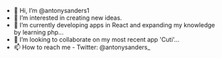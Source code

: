 - 👋 Hi, I’m @antonysanders1
- 👀 I’m interested in creating new ideas.
- 🌱 I’m currently developing apps in React and expanding my knowledge by learning php...
- 💞️ I’m looking to collaborate on my most recent app 'Cuti'...
- 📫 How to reach me - Twitter: @antonysanders_

<!---
antonysanders1/antonysanders1 is a ✨ special ✨ repository because its `README.md` (this file) appears on your GitHub profile.
You can click the Preview link to take a look at your changes.
--->
